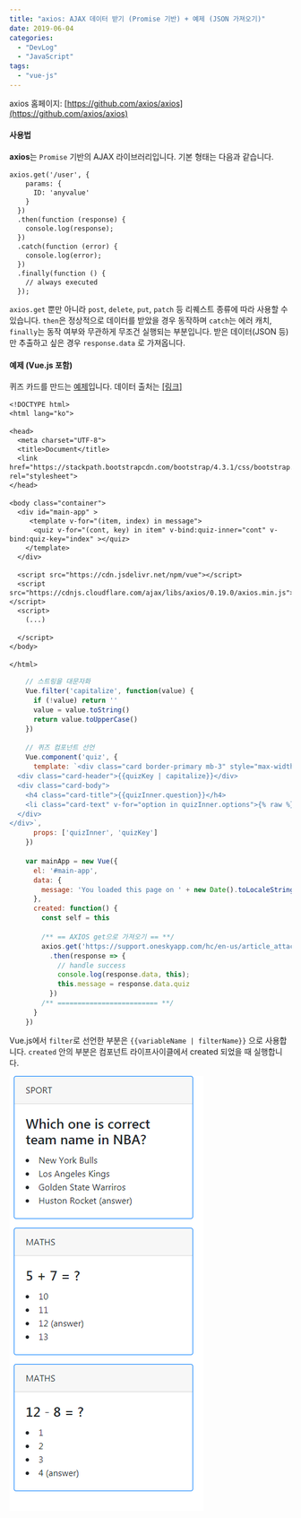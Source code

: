```yaml
---
title: "axios: AJAX 데이터 받기 (Promise 기반) + 예제 (JSON 가져오기)"
date: 2019-06-04
categories: 
  - "DevLog"
  - "JavaScript"
tags: 
  - "vue-js"
---
```


axios 홈페이지: [https://github.com/axios/axios](https://github.com/axios/axios)

#### 사용법

**axios**는 `Promise` 기반의 AJAX 라이브러리입니다. 기본 형태는 다음과 같습니다.

```
axios.get('/user', {
    params: {
      ID: 'anyvalue'
    }
  })
  .then(function (response) {
    console.log(response);
  })
  .catch(function (error) {
    console.log(error);
  })
  .finally(function () {
    // always executed
  });  

```

`axios.get` 뿐만 아니라 `post`, `delete`, `put`, `patch` 등 리퀘스트 종류에 따라 사용할 수 있습니다. `then`은 정상적으로 데이터를 받았을 경우 동작하며 `catch`는 에러 캐치, `finally`는 동작 여부와 무관하게 무조건 실행되는 부분입니다. 받은 데이터(JSON 등) 만 추출하고 싶은 경우 `response.data` 로 가져옵니다.

#### 예제 (Vue.js 포함)

퀴즈 카드를 만드는 [예제](https://jsfiddle.net/zo23fts4/)입니다. 데이터 출처는 [\[링크\]](https://support.oneskyapp.com/hc/en-us/articles/208047697-JSON-sample-files)

```
<!DOCTYPE html>
<html lang="ko">

<head>
  <meta charset="UTF-8">
  <title>Document</title>
  <link href="https://stackpath.bootstrapcdn.com/bootstrap/4.3.1/css/bootstrap.min.css" rel="stylesheet">
</head>

<body class="container">
  <div id="main-app" >
     <template v-for="(item, index) in message">
      <quiz v-for="(cont, key) in item" v-bind:quiz-inner="cont" v-bind:quiz-key="index" ></quiz>
    </template>    
  </div>

  <script src="https://cdn.jsdelivr.net/npm/vue"></script>
  <script src="https://cdnjs.cloudflare.com/ajax/libs/axios/0.19.0/axios.min.js"></script>
  <script>
    (...)

  </script>
</body>

</html>

```

```jsx
    // 스트링을 대문자화
    Vue.filter('capitalize', function(value) {
      if (!value) return ''
      value = value.toString()
      return value.toUpperCase()
    })

    // 퀴즈 컴포넌트 선언
    Vue.component('quiz', {
      template: `<div class="card border-primary mb-3" style="max-width: 20rem; " >
  <div class="card-header">{{quizKey | capitalize}}</div>
  <div class="card-body">
    <h4 class="card-title">{{quizInner.question}}</h4>
    <li class="card-text" v-for="option in quizInner.options">{% raw %}{{option == quizInner.answer ? option + ' (answer)' : option}}{% endraw %}</li>
  </div>
</div>`,
      props: ['quizInner', 'quizKey']
    })

    var mainApp = new Vue({
      el: '#main-app',
      data: {
        message: 'You loaded this page on ' + new Date().toLocaleString()
      },
      created: function() {
        const self = this
        
        /** == AXIOS get으로 가져오기 == **/
        axios.get('https://support.oneskyapp.com/hc/en-us/article_attachments/202761727/example_2.json')
          .then(response => {
            // handle success
            console.log(response.data, this);
            this.message = response.data.quiz
          })
        /** ========================= **/
      }
    })
```

Vue.js에서 `filter`로 선언한 부분은 `{{variableName | filterName}}` 으로 사용합니다. `created` 안의 부분은 컴포넌트 라이프사이클에서 created 되었을 때 실행합니다.

[ ![](/assets/img/wp-content/uploads/2019/06/quiz.png)](http://yoonbumtae.com/?attachment_id=1165)
